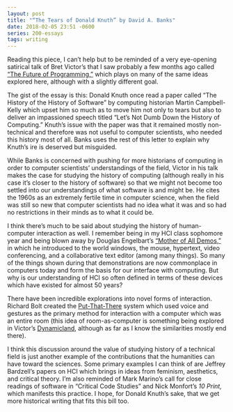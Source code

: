 ```yaml
---
layout: post
title: "“The Tears of Donald Knuth” by David A. Banks"
date: 2018-02-05 23:51 -0600
series: 200-essays
tags: writing
---
```

Reading this piece, I can’t help but to be reminded of a very eye-opening satirical talk of Bret Victor’s that I saw probably a few months ago called [“The Future of Programming,”](http://worrydream.com/dbx/) which plays on many of the same ideas explored here, although with a slightly different goal.

The gist of the essay is this: Donald Knuth once read a paper called “The History of the History of Software” by computing historian Martin Campbell-Kelly which upset him so much as to move him not only to tears but also to deliver an impassioned speech titled “Let’s Not Dumb Down the History of Computing.” Knuth’s issue with the paper was that it remained mostly non-technical and therefore was not useful to computer scientists, who needed this history most of all. Banks uses the rest of this letter to explain why Knuth’s ire is deserved but misguided.

While Banks is concerned with pushing for more historians of computing in order to computer scientists’ understandings of the field, Victor in his talk makes the case for studying the history of computing (although really in his case it’s closer to the history of software) so that we might not become too settled into our understandings of what software is and might be. He cites the 1960s as an extremely fertile time in computer science, when the field was still so new that computer scientists had no idea what it was and so had no restrictions in their minds as to what it could be. 

I think there’s much to be said about studying the history of human-computer interaction as well. I remember being in my HCI class sophomore year and being blown away by Douglas Engelbart’s [“Mother of All Demos,”](https://en.wikipedia.org/wiki/The_Mother_of_All_Demos) in which he introduced to the world windows, the mouse, hypertext, video conferencing, and a collaborative text editor (among many things). So many of the things shown during that demonstrations are now commonplace in computers today and form the basis for our interface with computing. But why is our understanding of HCI so often defined in terms of these devices which have existed for almost 50 years?

There have been incredible explorations into novel forms of interaction. Richard Bolt created the [Put-That-There](https://www.youtube.com/watch?v=0Pr2KIPQOKE) system which used voice and gestures as the primary method for interaction with a computer which was an entire room (this idea of room-as-computer is something being explored in Victor’s [Dynamicland](https://dynamicland.org), although as far as I know the similarities mostly end there).

I think this discussion around the value of studying history of a technical field is just another example of the contributions that the humanities can have toward the sciences. Some primary examples I can think of are Jeffrey Bardzell’s papers on HCI which brings in ideas from feminism, aesthetics, and critical theory. I’m also reminded of Mark Marino’s call for close readings of software in “Critical Code Studies” and Nick Monfort’s *10 Print,* which manifests this practice. I hope, for Donald Knuth’s sake, that we get more historical writing that fits this bill too.